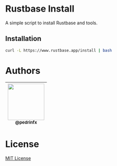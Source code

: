 # Rustbase Install

A simple script to install Rustbase and tools.

## Installation

```bash
curl -L https://www.rustbase.app/install | bash
```

# Authors

<div align="center">

| [<img src="https://github.com/pedrinfx.png?size=115" width=115><br><sub>@pedrinfx</sub>](https://github.com/pedrinfx) |
| :-------------------------------------------------------------------------------------------------------------------: |

</div>

# License

[MIT License](./LICENSE)
